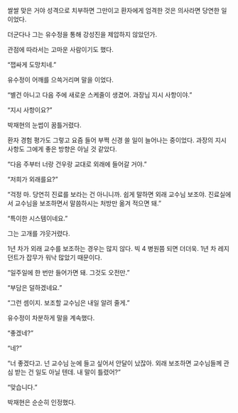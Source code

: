 쌀쌀 맞은 거야 성격으로 치부하면 그만이고 환자에게 엄격한 것은 의사라면 당연한 일이었다.

더군다나 그는 유수정을 통해 강성진을 제압하지 않았던가.

관점에 따라서는 고마운 사람이기도 했다.

“잽싸게 도망치네.”

유수정이 어깨를 으쓱거리며 말을 이었다.

“별건 아니고 다음 주에 새로운 스케줄이 생겼어. 과장님 지시 사항이야.”

“지시 사항이요?”

박재현의 눈썹이 꿈틀거렸다.

환자 경험 평가도 그렇고 요즘 들어 부쩍 신경 쓸 일이 늘어나는 중이었다. 과장의 지시 사항도 그에게 좋은 방향은 아닐 것 같았다.

“다음 주부터 너랑 건우랑 교대로 외래에 들어갈 거야.”

“저희가 외래를요?”

“걱정 마. 당연히 진료를 보라는 건 아니니까. 쉽게 말하면 외래 교수님 보조야. 진료실에서 교수님을 보조하면서 말씀하시는 처방만 옮겨 적으면 돼.”

“특이한 시스템이네요.”

그는 고개를 갸웃거렸다.

1년 차가 외래 교수를 보조하는 경우는 많지 않다. 빅 4 병원쯤 되면 더더욱. 1년 차 레지던트가 잡무가 워낙 많았기 때문이다.

“일주일에 한 번만 들어가면 돼. 그것도 오전만.”

“부담은 덜하겠네요.”

“그런 셈이지. 보조할 교수님은 내일 알려 줄게.”

유수정이 차분하게 말을 계속했다.

“좋겠네?”

“네?”

“너 좋겠다고. 넌 교수님 눈에 들고 싶어서 안달이 났잖아. 외래 보조하면 교수님들께 관심 받는 건 일도 아닐 텐데. 내 말이 틀렸어?”

“맞습니다.”

박재현은 순순히 인정했다.